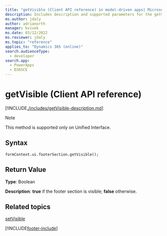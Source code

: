 ```yaml
---
title: "getVisible (Client API reference) in model-driven apps| MicrosoftDocs"
description: Includes description and supported parameters for the getVisible method.
ms.author: jdaly
author: adrianorth
manager: kvivek
ms.date: 03/12/2022
ms.reviewer: jdaly
ms.topic: "reference"
applies_to: "Dynamics 365 (online)"
search.audienceType: 
  - developer
search.app: 
  - PowerApps
  - D365CE
---
```


# getVisible (Client API reference)

[!INCLUDE[./includes/getVisible-description.md](./includes/getVisible-description.md)]

> [!NOTE]
> This method is supported only on Unified Interface.

## Syntax

`formContext.ui.footerSection.getVisible();`

## Return Value

**Type**: Boolean

**Description**: **true** if the footer section is visible; **false** otherwise.

## Related topics

[setVisible](setVisible.md)


[!INCLUDE[footer-include](../../../../../includes/footer-banner.md)]